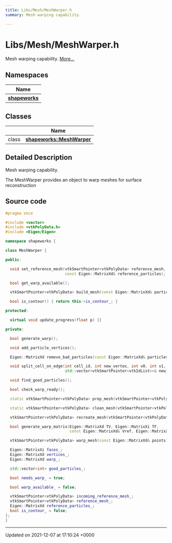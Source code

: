 ```yaml
---
title: Libs/Mesh/MeshWarper.h
summary: Mesh warping capability. 

---
```


# Libs/Mesh/MeshWarper.h

Mesh warping capability.  [More...](#detailed-description)

## Namespaces

| Name           |
| -------------- |
| **[shapeworks](../Namespaces/namespaceshapeworks.md)**  |

## Classes

|                | Name           |
| -------------- | -------------- |
| class | **[shapeworks::MeshWarper](../Classes/classshapeworks_1_1MeshWarper.md)**  |

## Detailed Description

Mesh warping capability. 

The MeshWarper provides an object to warp meshes for surface reconstruction 




## Source code

```cpp
#pragma once

#include <vector>
#include <vtkPolyData.h>
#include <Eigen/Eigen>

namespace shapeworks {

class MeshWarper {

public:

  void set_reference_mesh(vtkSmartPointer<vtkPolyData> reference_mesh,
                          const Eigen::MatrixXd& reference_particles);

  bool get_warp_available();

  vtkSmartPointer<vtkPolyData> build_mesh(const Eigen::MatrixXd& particles);

  bool is_contour() { return this->is_contour_; }

protected:

  virtual void update_progress(float p) {}

private:

  bool generate_warp();

  void add_particle_vertices();

  Eigen::MatrixXd remove_bad_particles(const Eigen::MatrixXd& particles);

  void split_cell_on_edge(int cell_id, int new_vertex, int v0, int v1,
                          std::vector<vtkSmartPointer<vtkIdList>>& new_triangles);

  void find_good_particles();

  bool check_warp_ready();

  static vtkSmartPointer<vtkPolyData> prep_mesh(vtkSmartPointer<vtkPolyData> mesh);

  static vtkSmartPointer<vtkPolyData> clean_mesh(vtkSmartPointer<vtkPolyData> mesh);

  vtkSmartPointer<vtkPolyData> recreate_mesh(vtkSmartPointer<vtkPolyData> mesh);

  bool generate_warp_matrix(Eigen::MatrixXd TV, Eigen::MatrixXi TF,
                            const Eigen::MatrixXd& Vref, Eigen::MatrixXd& W);

  vtkSmartPointer<vtkPolyData> warp_mesh(const Eigen::MatrixXd& points);

  Eigen::MatrixXi faces_;
  Eigen::MatrixXd vertices_;
  Eigen::MatrixXd warp_;

  std::vector<int> good_particles_;

  bool needs_warp_ = true;

  bool warp_available_ = false;

  vtkSmartPointer<vtkPolyData> incoming_reference_mesh_;
  vtkSmartPointer<vtkPolyData> reference_mesh_;
  Eigen::MatrixXd reference_particles_;
  bool is_contour_ = false;
};
}
```


-------------------------------

Updated on 2021-12-07 at 17:10:24 +0000
